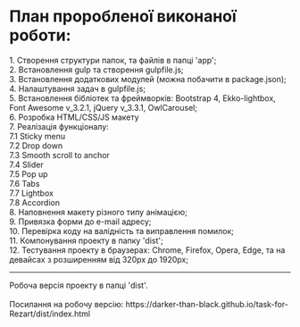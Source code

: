 <h1>План проробленої виконаної роботи:</h1>
    1. Створення структури папок, та файлів в папці 'app'; <br/>
    2. Встановлення gulp та створення gulpfile.js;<br/>
    3. Встановлення додаткових модулей (можна побачити в package.json);<br/>
    4. Налаштування задач в gulpfile.js;<br/>
    5. Встановлення бібліотек та фреймворків: Bootstrap 4, Ekko-lightbox, Font Awesome v_3.2.1, jQuery v_3.3.1, OwlCarousel;<br/>
    6. Розробка HTML/CSS/JS макету<br/>
    7. Реалізація функціоналу:<br/>
        7.1 Sticky menu<br/>
        7.2 Drop down<br/>
        7.3 Smooth scroll to anchor<br/>
        7.4 Slider<br/>
        7.5 Pop up<br/>
        7.6 Tabs<br/>
        7.7 Lightbox<br/>
        7.8 Accordion<br/>
    8. Наповнення макету різного типу анімацією;<br/>
    9. Привязка форми до e-mail адресу;<br/>
    10. Перевірка коду на валідність та виправлення помилок;<br/>
    11. Компонування проекту в папку 'dist';<br/>
    12. Тестування проекту в браузерах: Chrome, Firefox, Opera, Edge, та на девайсах з розширенням від 320px до 1920px;<br/>
<hr/>
Робоча версія проекту в папці 'dist'.<br/><br/>
Посилання на робочу версію: https://darker-than-black.github.io/task-for-Rezart/dist/index.html
